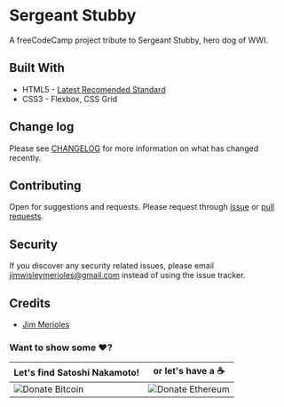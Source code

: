 # Sergeant Stubby
A freeCodeCamp project tribute to Sergeant Stubby, hero dog of WWI.

## Built With
* HTML5 - [Latest Recomended Standard](https://www.w3.org/TR/2017/REC-html52-20171214/)
* CSS3 - Flexbox, CSS Grid

## Change log

Please see [CHANGELOG][link-changelog] for more information on what has changed recently.

## Contributing

Open for suggestions and requests. Please request through [issue][link-issue] or [pull requests][link-pull-request].

## Security

If you discover any security related issues, please email jimwisleymerioles@gmail.com instead of using the issue tracker.

## Credits

- [Jim Merioles][link-author]

### Want to show some :heart:?

Let's find Satoshi Nakamoto! | or let's have a :coffee:
------------ | ------------
![Donate Bitcoin][ico-bitcoin] | ![Donate Ethereum][ico-ethereum]


[ico-bitcoin]: https://img.shields.io/badge/Bitcoin-1KBT3Mzsr2dZqhQqNYx4gum8Yuyd61UzNk-blue.svg?style=flat-square
[ico-ethereum]: https://img.shields.io/badge/Ethereum-0x7896E9C4118e495Eb7001a847BBFA3C29Dfc69d9-blue.svg?style=flat-square

[link-author]: https://twitter.com/jimmerioles
[link-changelog]: https://github.com/jimmerioles/sergeant-stubby/releases
[link-issue]: https://github.com/jimmerioles/sergeant-stubby/issues/new
[link-pull-request]: https://github.com/jimmerioles/sergeant-stubby/pull/new/master
